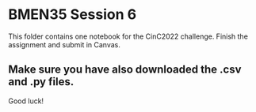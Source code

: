# BMEN35 Session 6
This folder contains one notebook for the CinC2022 challenge.  Finish the assignment and submit in Canvas.

## Make sure you have also downloaded the .csv and .py files.


Good luck!
